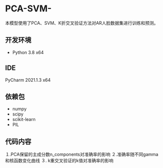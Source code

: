 # PCA-SVM-
本模型使用了PCA、SVM、K折交叉验证方法对AR人脸数据集进行训练和预测。
## 开发环境
* Python 3.8 x64
## IDE
PyCharm 2021.1.3 x64
## 依赖包
* numpy
* scipy
* scikit-learn
* PIL
## 代码内容
１.PCA保留的主成分数n_components对准确率的影响
２.准确率随不同gamma和核函数变化曲线
３. k重交叉验证的k值对准确率的影响
